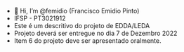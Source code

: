 - 👋 Hi, I’m @femidio (Francisco Emidio Pinto)
- IFSP - PT3021912
- Este é um descritivo do projeto de EDDA/LEDA 
- Projeto deverá ser entregue no dia 7 de Dezembro 2022
- Item 6 do projeto deve ser apresentado oralmente.

